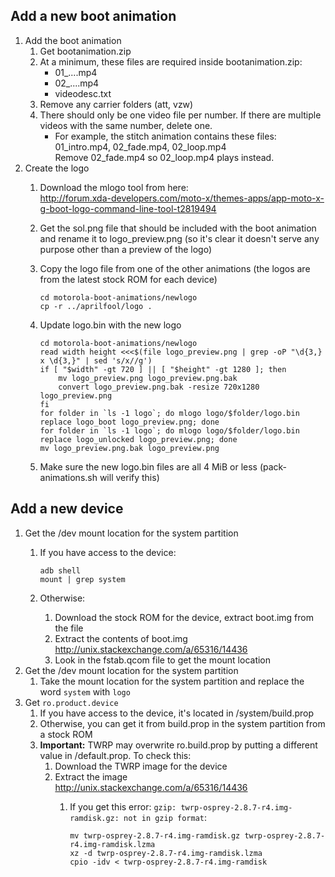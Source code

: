 Add a new boot animation
---

1. Add the boot animation
    1. Get bootanimation.zip
    1. At a minimum, these files are required inside bootanimation.zip:
        - 01_....mp4
        - 02_....mp4
        - videodesc.txt
    1. Remove any carrier folders (att, vzw)
    2. There should only be one video file per number. If there are multiple videos with the same number, delete one.
        - For example, the stitch animation contains these files: 01_intro.mp4, 02_fade.mp4, 02_loop.mp4  
          Remove 02_fade.mp4 so 02_loop.mp4 plays instead.
2. Create the logo
    1. Download the mlogo tool from here:  
    http://forum.xda-developers.com/moto-x/themes-apps/app-moto-x-g-boot-logo-command-line-tool-t2819494
    2. Get the sol.png file that should be included with the boot animation and rename it to logo_preview.png (so it's clear it doesn't serve any purpose other than a preview of the logo)
    3. Copy the logo file from one of the other animations (the logos are from the latest stock ROM for each device)

           cd motorola-boot-animations/newlogo
           cp -r ../aprilfool/logo .

    4. Update logo.bin with the new logo

           cd motorola-boot-animations/newlogo
           read width height <<<$(file logo_preview.png | grep -oP "\d{3,} x \d{3,}" | sed 's/x//g')
           if [ "$width" -gt 720 ] || [ "$height" -gt 1280 ]; then
               mv logo_preview.png logo_preview.png.bak
               convert logo_preview.png.bak -resize 720x1280 logo_preview.png
           fi
           for folder in `ls -1 logo`; do mlogo logo/$folder/logo.bin replace logo_boot logo_preview.png; done
           for folder in `ls -1 logo`; do mlogo logo/$folder/logo.bin replace logo_unlocked logo_preview.png; done
           mv logo_preview.png.bak logo_preview.png

    5. Make sure the new logo.bin files are all 4 MiB or less (pack-animations.sh will verify this)


Add a new device
---

1. Get the /dev mount location for the system partition
    1. If you have access to the device:

           adb shell
           mount | grep system

    2. Otherwise:
        1. Download the stock ROM for the device, extract boot.img from the file
        2. Extract the contents of boot.img  
           http://unix.stackexchange.com/a/65316/14436
        3. Look in the fstab.qcom file to get the mount location
2. Get the /dev mount location for the system partition
    1. Take the mount location for the system partition and replace the word `system` with `logo`
3. Get `ro.product.device`
    1. If you have access to the device, it's located in /system/build.prop
    2. Otherwise, you can get it from build.prop in the system partition from a stock ROM
    3. **Important:** TWRP may overwrite ro.build.prop by putting a different value in /default.prop. To check this:
        1. Download the TWRP image for the device
        2. Extract the image  
           http://unix.stackexchange.com/a/65316/14436
            1. If you get this error: `gzip: twrp-osprey-2.8.7-r4.img-ramdisk.gz: not in gzip format`:

                   mv twrp-osprey-2.8.7-r4.img-ramdisk.gz twrp-osprey-2.8.7-r4.img-ramdisk.lzma
                   xz -d twrp-osprey-2.8.7-r4.img-ramdisk.lzma
                   cpio -idv < twrp-osprey-2.8.7-r4.img-ramdisk

